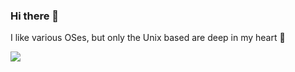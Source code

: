 ### Hi there 🌸

I like various OSes, but only the Unix based are deep in my heart 🩷

<img src="https://github-readme-stats.vercel.app/api/top-langs?username=MrSigma123&theme=omni&layout=compact">

<!--
**MrSigma123/MrSigma123** is a ✨ _special_ ✨ repository because its `README.md` (this file) appears on your GitHub profile.

Here are some ideas to get you started:

- 🔭 I’m currently working on ...
- 🌱 I’m currently learning ...
- 👯 I’m looking to collaborate on ...
- 🤔 I’m looking for help with ...
- 💬 Ask me about ...
- 📫 How to reach me: ...
- 😄 Pronouns: ...
- ⚡ Fun fact: ...
-->
